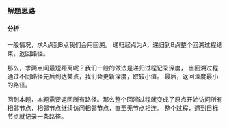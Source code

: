 ### 解题思路

#### 分析
一般情况，求A点到B点我们会用回溯。
递归起点为A，递归到B点整个回溯过程结束，返回路径。

那么，求两点间最短距离呢？我们一般的做法是递归过程记录深度，
当回溯过程通过不同路径先后到达某点，我们会更新深度，取较小值。
最后，返回深度最小的路径。

回到本题，本题需要返回所有路径。那么整个回溯过程就变成了原点开始访问所有
相邻节点，相邻节点继续访问相邻节点，直至无节点相连。
整个过程，遇到目标节点就记录一条路径。



